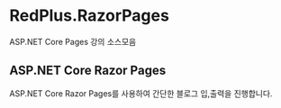 # RedPlus.RazorPages
ASP.NET Core Pages 강의 소스모음

## ASP.NET Core Razor Pages

ASP.NET Core Razor Pages를 사용하여 간단한 블로그 입,출력을 진행합니다. 
